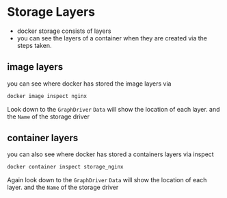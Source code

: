 # Storage Layers

- docker storage consists of layers
- you can see the layers of a container when they are created via the steps taken.

## image layers

you can see where docker has stored the image layers via

``` c#
docker image inspect nginx
```

Look down to the `GraphDriver` `Data` will show the location of each layer. and the `Name` of the storage driver

## container layers

you can also see where docker has stored a containers layers via inspect

``` c#
docker container inspect storage_nginx
```

Again look down to the `GraphDriver` `Data` will show the location of each layer. and the `Name` of the storage driver